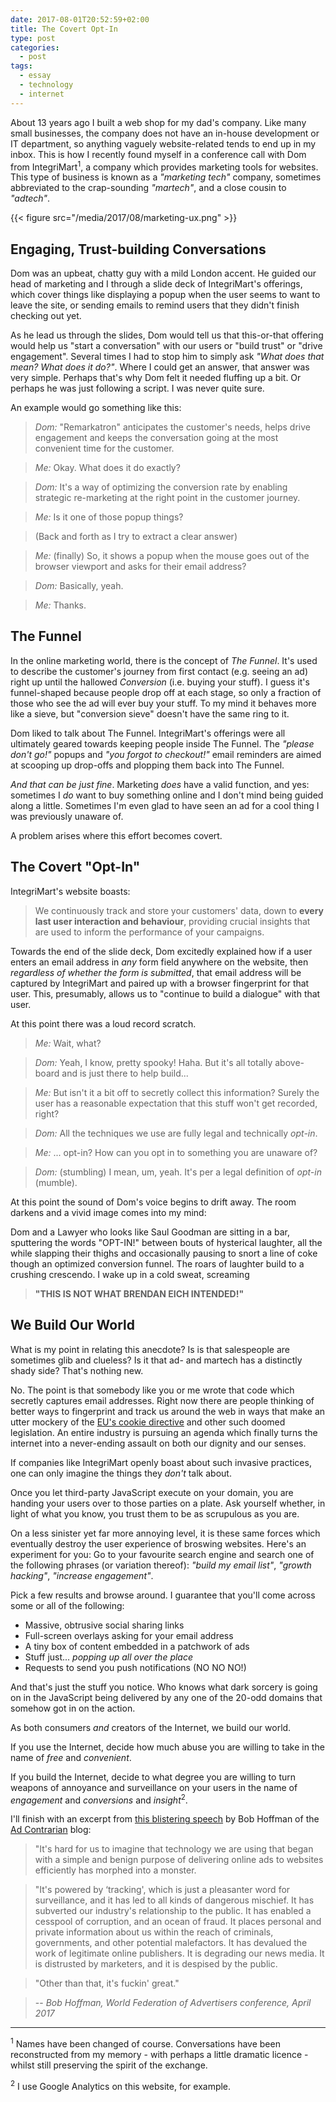 ```yaml
---
date: 2017-08-01T20:52:59+02:00
title: The Covert Opt-In
type: post
categories:
  - post 
tags:
  - essay
  - technology
  - internet
---
```

 
About 13 years ago I built a web shop for my dad's company. Like many small businesses, the company does not
have an in-house development or IT department, so anything vaguely website-related tends to end up in my inbox. 
This is how I recently found myself in a conference call with Dom from IntegriMart<sup>1</sup>, a company
which provides marketing tools for websites. This type of business is known as a *"marketing tech"* company, sometimes abbreviated
to the crap-sounding *"martech"*, and a close cousin to *"adtech"*.

{{< figure src="/media/2017/08/marketing-ux.png" >}}

## Engaging, Trust-building Conversations

Dom was an upbeat, chatty guy with a mild London accent. He guided our head of marketing and I through a slide deck of
IntegriMart's offerings, which cover things like displaying a popup when the user seems to want to leave the site, or 
sending emails to remind users that they didn't finish checking out yet.

As he lead us through the slides, Dom would tell us that this-or-that offering would help us "start a conversation"
with our users or "build trust" or "drive engagement". Several times I had to stop him to simply ask *"What does that mean? What does it do?"*. Where I could get an answer, that answer was very simple. Perhaps that's why Dom felt it needed fluffing up a bit. Or perhaps he was just following a script. I was never quite sure.

An example would go something like this:

> *Dom:* "Remarkatron" anticipates the customer's needs, helps drive 
engagement and keeps the conversation going at the most convenient time for the customer.

> *Me:* Okay. What does it do exactly?

> *Dom:* It's a way of optimizing the conversion rate by enabling strategic re-marketing at the right point in the customer journey.

> *Me:* Is it one of those popup things?

> (Back and forth as I try to extract a clear answer)

> *Me:* (finally) So, it shows a popup when the mouse goes out of the browser viewport and asks for their email address?

> *Dom:* Basically, yeah.

> *Me:* Thanks.

## The Funnel

In the online marketing world, there is the concept of *The Funnel*. It's used to describe the customer's journey from first contact (e.g. seeing an ad) right up until the hallowed *Conversion* (i.e. buying your stuff). I guess it's funnel-shaped because people drop off at each stage, so only a fraction of those who see the ad will ever buy your stuff. To my mind it behaves more like a sieve, but "conversion sieve" doesn't have the same ring to it.

Dom liked to talk about The Funnel. IntegriMart's offerings were all ultimately geared towards keeping people inside The Funnel. The *"please don't go!"* popups and *"you forgot to checkout!"* email reminders are aimed at scooping up drop-offs and plopping them back into The Funnel.

*And that can be just fine*. Marketing *does* have a valid function, and yes: sometimes I *do* want to buy something online and I don't mind being guided along a little. Sometimes I'm even glad to have seen an ad for a cool thing I was previously unaware of.

A problem arises where this effort becomes covert.

## The Covert "Opt-In"

IntegriMart's website boasts:

> We continuously track and store your customers' data, down to **every last user interaction and behaviour**, providing crucial insights that are used to inform the performance of your campaigns. 

Towards the end of the slide deck, Dom excitedly explained how if a user enters an email address in *any* form field anywhere on the website, then *regardless of whether the form is submitted*, that email address will be captured by IntegriMart and paired up with a browser fingerprint for that user. This, presumably, allows us to "continue to build a dialogue" with that user.

At this point there was a loud record scratch.

> *Me:* Wait, what?

> *Dom:* Yeah, I know, pretty spooky! Haha. But it's all totally above-board and is just there to help build...

> *Me:* But isn't it a bit off to secretly collect this information? Surely the user has a reasonable expectation that this stuff won't get recorded, right?

> *Dom:* All the techniques we use are fully legal and technically *opt-in*.

> *Me:* ... opt-in? How can you opt in to something you are unaware of?

> *Dom:* (stumbling) I mean, um, yeah. It's per a legal definition of *opt-in* (mumble).

At this point the sound of Dom's voice begins to drift away. The room darkens and a vivid image comes into my mind:

Dom and a Lawyer who looks like Saul Goodman are sitting in a bar, sputtering the words "OPT-IN!" between bouts of hysterical laughter, all the while slapping their thighs and occasionally pausing to snort a line of coke though an optimized conversion funnel. The roars of laughter build to a crushing crescendo. I wake up in a cold sweat, screaming

> **"THIS IS NOT WHAT BRENDAN EICH INTENDED!"**

## We Build Our World

What is my point in relating this anecdote? Is is that salespeople are sometimes glib and clueless? Is it that ad- and martech has a distinctly shady side? That's nothing new.

No. The point is that somebody like you or me wrote that code which secretly captures email addresses. Right now there are people thinking of better ways to fingerprint and track us around the web in ways that make an utter mockery of the 
[EU's cookie directive](https://www.theregister.co.uk/2017/03/01/planned_cookie_law_update_expert/) and other such doomed legislation. An entire industry is pursuing an agenda which finally turns the internet into a never-ending
assault on both our dignity and our senses.

If companies like IntegriMart openly boast about such invasive practices, one can only imagine the things they *don't* talk about. 

Once you let third-party JavaScript execute on your domain, you are handing your users over to those parties on a plate. Ask yourself whether, in light of what you know, you trust them to be as scrupulous as you are.

On a less sinister yet far more annoying level, it is these same forces which eventually destroy the user experience of broswing websites. Here's an experiment for you: 
Go to your favourite search engine and search one of the following phrases (or variation thereof): *"build my email list"*, *"growth hacking"*, *"increase engagement"*.

Pick a few results and browse around. I guarantee that you'll come across some or all of the following:

* Massive, obtrusive social sharing links
* Full-screen overlays asking for your email address
* A tiny box of content embedded in a patchwork of ads
* Stuff just... *popping up all over the place*
* Requests to send you push notifications (NO NO NO!)

And that's just the stuff you notice. Who knows what dark sorcery is going on in the JavaScript being delivered by any one of the 20-odd domains that somehow got in on the action.

As both consumers *and* creators of the Internet, we build our world. 

If you use the Internet, decide how much abuse you are willing to take in the name of *free* and *convenient*.

If you build the Internet, decide to what degree you are willing to turn weapons of annoyance and surveillance on your users in the name of *engagement* and *conversions* and *insight*<sup>2</sup>.

I'll finish with an excerpt from [this blistering speech](https://www.youtube.com/watch?v=LOAJA3Ei2w8) by Bob Hoffman of the
[Ad Contrarian](http://adcontrarian.blogspot.co.uk) blog:

> "It's hard for us to imagine that technology we are using that began with a simple and benign purpose of delivering online ads to websites efficiently has morphed into a monster.

> "It's powered by ‘tracking', which is just a pleasanter word for surveillance, and it has led to all kinds of dangerous mischief. It has subverted our industry's relationship to the public. It has enabled a cesspool of corruption, and an ocean of fraud. It places personal and private information about us within the reach of criminals, governments, and other potential malefactors. It has devalued the work of legitimate online publishers. It is degrading our news media. It is distrusted by marketers, and it is despised by the public.

> "Other than that, it's fuckin' great."

> -- <cite>Bob Hoffman, World Federation of Advertisers conference, April 2017</cite>

---

<sup>1</sup> Names have been changed of course. Conversations have been reconstructed from my memory - with perhaps a little dramatic licence - whilst still preserving the spirit of the exchange.

<sup>2</sup> I use Google Analytics on this website, for example.
